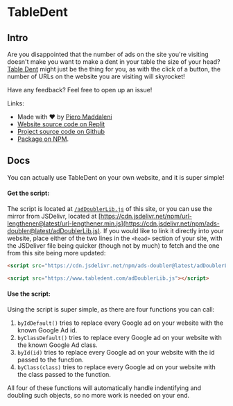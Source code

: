 # TableDent

## Intro

Are you disappointed that the number of ads on the site you're visiting doesn't make you want to make a dent in your table the size of your head? [Table Dent](https://www.tabledent.com/) might just be the thing for you, as with the click of a button, the number of URLs on the website you are visiting will skyrocket!

Have any feedback? Feel free to open up an issue!

Links:
- Made with ❤️ by [Piero Maddaleni](https://piemadd.com/)
- [Website source code on Replit](https://replit.com/@piemadd/ads-doubler)
- [Project source code on Github](https://github.com/pieromqwerty/ads-doubler)
- [Package on NPM](https://www.npmjs.com/package/ads-doubler).

## Docs

You can actually use TableDent on your own website, and it is super simple!

#### Get the script:

The script is located at [`/adDoublerLib.js`](/adDoublerLib.js) of this site, or you can use the mirror from JSDelivr, located at [https://cdn.jsdelivr.net/npm/url-lengthener@latest/url-lengthener.min.js](https://cdn.jsdelivr.net/npm/ads-doubler@latest/adDoublerLib.js). If you would like to link it directly into your website, place either of the two lines in the `<head>` section of your site, with the JSDeliver file being quicker (though not by much) to fetch and the one from this site being more updated:

```html
<script src="https://cdn.jsdelivr.net/npm/ads-doubler@latest/adDoublerLib.js"></script>
```
```html
<script src="https://www.tabledent.com/adDoublerLib.js"></script>
```

#### Use the script:

Using the script is super simple, as there are four functions you can call:

1. `byIdDefault()` tries to replace every Google ad on your website with the known Google Ad id.
2. `byClassDefault()` tries to replace every Google ad on your website with the known Google Ad class.
3. `byId(id)` tries to replace every Google ad on your website with the id passed to the function.
4. `byClass(class)` tries to replace every Google ad on your website with the class passed to the function.

All four of these functions will automatically handle indentifying and doubling such objects, so no more work is needed on your end.